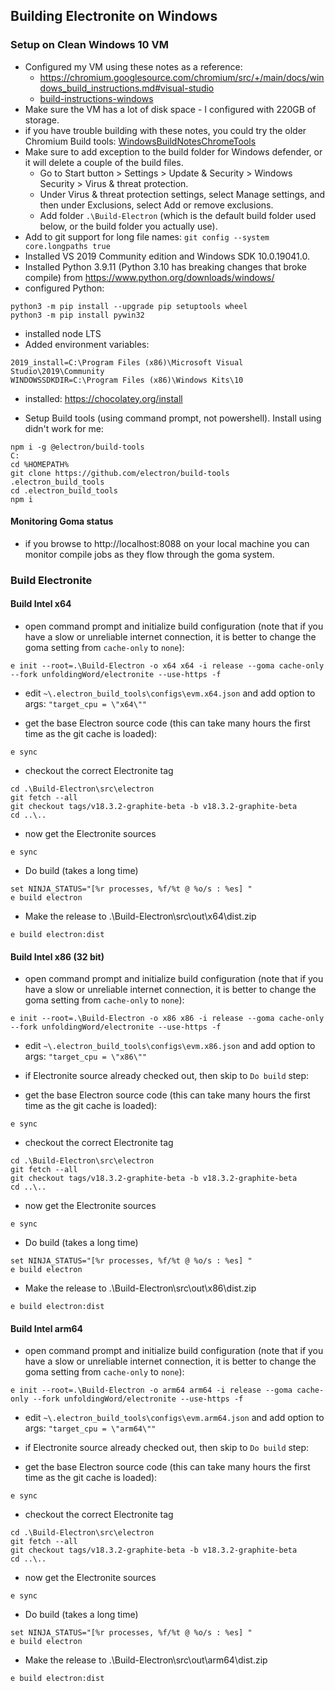 ## Building Electronite on Windows
### Setup on Clean Windows 10 VM
- Configured my VM using these notes as a reference:
  - https://chromium.googlesource.com/chromium/src/+/main/docs/windows_build_instructions.md#visual-studio
  - [build-instructions-windows](../build-instructions-windows.md)
- Make sure the VM has a lot of disk space - I configured with 220GB of storage.
- if you have trouble building with these notes, you could try the older Chromium Build tools: [WindowsBuildNotesChromeTools](WindowsBuildNotesChromeTools.md) 
- Make sure to add exception to the build folder for Windows defender, or it will delete a couple of the build files.
  - Go to Start button > Settings > Update & Security > Windows Security > Virus & threat protection.
  - Under Virus & threat protection settings, select Manage settings, and then under Exclusions, select Add or remove exclusions.
  - Add folder `.\Build-Electron` (which is the default build folder used below, or the build folder you actually use).
- Add to git support for long file names: `git config --system core.longpaths true`
- Installed VS 2019 Community edition and Windows SDK 10.0.19041.0.
- Installed Python 3.9.11 (Python 3.10 has breaking changes that broke compile) from https://www.python.org/downloads/windows/
- configured Python:
```
python3 -m pip install --upgrade pip setuptools wheel
python3 -m pip install pywin32
```
- installed node LTS
- Added environment variables:
```
2019_install=C:\Program Files (x86)\Microsoft Visual Studio\2019\Community
WINDOWSSDKDIR=C:\Program Files (x86)\Windows Kits\10
```

- installed: https://chocolatey.org/install
	
- Setup Build tools (using command prompt, not powershell).  Install using didn't work for me:
```
npm i -g @electron/build-tools
C:
cd %HOMEPATH%
git clone https://github.com/electron/build-tools .electron_build_tools
cd .electron_build_tools
npm i
```

#### Monitoring Goma status
- if you browse to http://localhost:8088 on your local machine you can monitor compile jobs as they flow through the goma system.

### Build Electronite
#### Build Intel x64
- open command prompt and initialize build configuration (note that if you have a slow or unreliable internet connection, it is better to change the goma setting from `cache-only` to `none`):
```
e init --root=.\Build-Electron -o x64 x64 -i release --goma cache-only --fork unfoldingWord/electronite --use-https -f
```

- edit `~\.electron_build_tools\configs\evm.x64.json`
and add option to args:       `"target_cpu = \"x64\""`

- get the base Electron source code (this can take many hours the first time as the git cache is loaded):
```
e sync
```

- checkout the correct Electronite tag
```
cd .\Build-Electron\src\electron
git fetch --all
git checkout tags/v18.3.2-graphite-beta -b v18.3.2-graphite-beta
cd ..\..
```

- now get the Electronite sources
```
e sync
```

- Do build (takes a long time)
```
set NINJA_STATUS="[%r processes, %f/%t @ %o/s : %es] "
e build electron
```

- Make the release to .\Build-Electron\src\out\x64\dist.zip
```
e build electron:dist
```

#### Build Intel x86 (32 bit)
- open command prompt and initialize build configuration (note that if you have a slow or unreliable internet connection, it is better to change the goma setting from `cache-only` to `none`):
```
e init --root=.\Build-Electron -o x86 x86 -i release --goma cache-only --fork unfoldingWord/electronite --use-https -f
```

- edit `~\.electron_build_tools\configs\evm.x86.json`
  and add option to args:       `"target_cpu = \"x86\""`

- if Electronite source already checked out, then skip to `Do build` step:

- get the base Electron source code (this can take many hours the first time as the git cache is loaded):
```
e sync
```

- checkout the correct Electronite tag
```
cd .\Build-Electron\src\electron
git fetch --all
git checkout tags/v18.3.2-graphite-beta -b v18.3.2-graphite-beta
cd ..\..
```

- now get the Electronite sources
```
e sync
```

- Do build (takes a long time)
```
set NINJA_STATUS="[%r processes, %f/%t @ %o/s : %es] "
e build electron
```

- Make the release to .\Build-Electron\src\out\x86\dist.zip
```
e build electron:dist
```

#### Build Intel arm64
- open command prompt and initialize build configuration (note that if you have a slow or unreliable internet connection, it is better to change the goma setting from `cache-only` to `none`):
```
e init --root=.\Build-Electron -o arm64 arm64 -i release --goma cache-only --fork unfoldingWord/electronite --use-https -f
```

- edit `~\.electron_build_tools\configs\evm.arm64.json`
  and add option to args:       `"target_cpu = \"arm64\""`

- if Electronite source already checked out, then skip to `Do build` step:

- get the base Electron source code (this can take many hours the first time as the git cache is loaded):
```
e sync
```

- checkout the correct Electronite tag
```
cd .\Build-Electron\src\electron
git fetch --all
git checkout tags/v18.3.2-graphite-beta -b v18.3.2-graphite-beta
cd ..\..
```

- now get the Electronite sources
```
e sync
```

- Do build (takes a long time)
```
set NINJA_STATUS="[%r processes, %f/%t @ %o/s : %es] "
e build electron
```

- Make the release to .\Build-Electron\src\out\arm64\dist.zip
```
e build electron:dist
```

